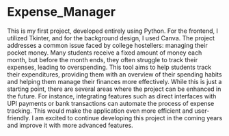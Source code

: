 # Expense_Manager
This is my first project, developed entirely using Python. For the frontend, I utilized Tkinter, and for the background design, I used Canva. The project addresses a common issue faced by college hostellers: managing their pocket money. Many students receive a fixed amount of money each month, but before the month ends, they often struggle to track their expenses, leading to overspending. This tool aims to help students track their expenditures, providing them with an overview of their spending habits and helping them manage their finances more effectively.  While this is just a starting point, there are several areas where the project can be enhanced in the future. For instance, integrating features such as direct interfaces with UPI payments or bank transactions can automate the process of expense tracking. This would make the application even more efficient and user-friendly. I am excited to continue developing this project in the coming years and improve it with more advanced features.
